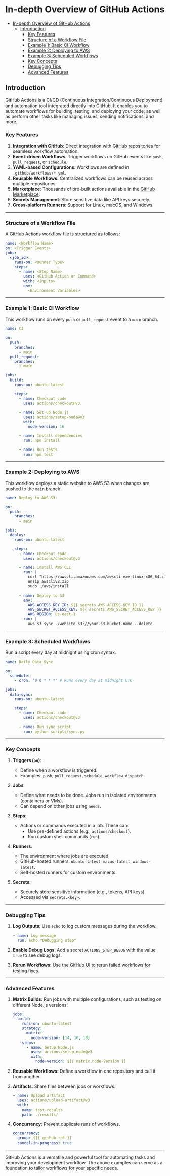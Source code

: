 # In-depth Overview of GitHub Actions

- [In-depth Overview of GitHub Actions](#in-depth-overview-of-github-actions)
  - [Introduction](#introduction)
    - [Key Features](#key-features)
    - [Structure of a Workflow File](#structure-of-a-workflow-file)
    - [Example 1: Basic CI Workflow](#example-1-basic-ci-workflow)
    - [Example 2: Deploying to AWS](#example-2-deploying-to-aws)
    - [Example 3: Scheduled Workflows](#example-3-scheduled-workflows)
    - [Key Concepts](#key-concepts)
    - [Debugging Tips](#debugging-tips)
    - [Advanced Features](#advanced-features)

## Introduction

GitHub Actions is a CI/CD (Continuous Integration/Continuous Deployment) and automation tool integrated directly into GitHub. It enables you to automate workflows for building, testing, and deploying your code, as well as perform other tasks like managing issues, sending notifications, and more.

### Key Features

1. **Integration with GitHub**: Direct integration with GitHub repositories for seamless workflow automation.
2. **Event-driven Workflows**: Trigger workflows on GitHub events like `push`, `pull_request`, or `schedule`.
3. **YAML-based Configurations**: Workflows are defined in `.github/workflows/*.yml`.
4. **Reusable Workflows**: Centralized workflows can be reused across multiple repositories.
5. **Marketplace**: Thousands of pre-built actions available in the [GitHub Marketplace](https://github.com/marketplace).
6. **Secrets Management**: Store sensitive data like API keys securely.
7. **Cross-platform Runners**: Support for Linux, macOS, and Windows.

---

### Structure of a Workflow File

A GitHub Actions workflow file is structured as follows:

```yaml
name: <Workflow Name>
on: <Trigger Events>
jobs:
  <job_id>:
    runs-on: <Runner Type>
    steps:
      - name: <Step Name>
        uses: <GitHub Action or Command>
        with: <Inputs>
        env:
          <Environment Variables>
```

---

### Example 1: Basic CI Workflow

This workflow runs on every `push` or `pull_request` event to a `main` branch.

```yaml
name: CI

on:
  push:
    branches:
      - main
  pull_request:
    branches:
      - main

jobs:
  build:
    runs-on: ubuntu-latest

    steps:
      - name: Checkout code
        uses: actions/checkout@v3

      - name: Set up Node.js
        uses: actions/setup-node@v3
        with:
          node-version: 16

      - name: Install dependencies
        run: npm install

      - name: Run tests
        run: npm test
```

---

### Example 2: Deploying to AWS

This workflow deploys a static website to AWS S3 when changes are pushed to the `main` branch.

```yaml
name: Deploy to AWS S3

on:
  push:
    branches:
      - main

jobs:
  deploy:
    runs-on: ubuntu-latest

    steps:
      - name: Checkout code
        uses: actions/checkout@v3

      - name: Install AWS CLI
        run: |
          curl "https://awscli.amazonaws.com/awscli-exe-linux-x86_64.zip" -o "awscliv2.zip"
          unzip awscliv2.zip
          sudo ./aws/install

      - name: Deploy to S3
        env:
          AWS_ACCESS_KEY_ID: ${{ secrets.AWS_ACCESS_KEY_ID }}
          AWS_SECRET_ACCESS_KEY: ${{ secrets.AWS_SECRET_ACCESS_KEY }}
          AWS_REGION: us-east-1
        run: |
          aws s3 sync ./website s3://your-s3-bucket-name --delete
```

---

### Example 3: Scheduled Workflows

Run a script every day at midnight using cron syntax.

```yaml
name: Daily Data Sync

on:
  schedule:
    - cron: '0 0 * * *' # Runs every day at midnight UTC

jobs:
  data-sync:
    runs-on: ubuntu-latest

    steps:
      - name: Checkout code
        uses: actions/checkout@v3

      - name: Run sync script
        run: python scripts/sync.py
```

---

### Key Concepts

1. **Triggers (`on`)**:
   - Define when a workflow is triggered.
   - Examples: `push`, `pull_request`, `schedule`, `workflow_dispatch`.

2. **Jobs**:
   - Define what needs to be done. Jobs run in isolated environments (containers or VMs).
   - Can depend on other jobs using `needs`.

3. **Steps**:
   - Actions or commands executed in a job. These can:
     - Use pre-defined actions (e.g., `actions/checkout`).
     - Run custom shell commands (`run`).

4. **Runners**:
   - The environment where jobs are executed.
   - GitHub-hosted runners: `ubuntu-latest`, `macos-latest`, `windows-latest`.
   - Self-hosted runners for custom environments.

5. **Secrets**:
   - Securely store sensitive information (e.g., tokens, API keys).
   - Accessed via `secrets.<key>`.

---

### Debugging Tips

1. **Log Outputs**:
   Use `echo` to log custom messages during the workflow.

   ```yaml
   - name: Log message
     run: echo "Debugging step"
   ```

2. **Enable Debug Logs**:
   Add a secret `ACTIONS_STEP_DEBUG` with the value `true` to see debug logs.

3. **Rerun Workflows**:
   Use the GitHub UI to rerun failed workflows for testing fixes.

---

### Advanced Features

1. **Matrix Builds**:
   Run jobs with multiple configurations, such as testing on different Node.js versions.

   ```yaml
   jobs:
     build:
       runs-on: ubuntu-latest
       strategy:
         matrix:
           node-version: [14, 16, 18]
       steps:
         - name: Setup Node.js
           uses: actions/setup-node@v3
           with:
             node-version: ${{ matrix.node-version }}
   ```

2. **Reusable Workflows**:
   Define a workflow in one repository and call it from another.

3. **Artifacts**:
   Share files between jobs or workflows.

   ```yaml
   - name: Upload artifact
     uses: actions/upload-artifact@v3
     with:
       name: test-results
       path: ./results/
   ```

4. **Concurrency**:
   Prevent duplicate runs of workflows.

   ```yaml
   concurrency:
     group: ${{ github.ref }}
     cancel-in-progress: true
   ```

---

GitHub Actions is a versatile and powerful tool for automating tasks and improving your development workflow. The above examples can serve as a foundation to tailor workflows for your specific needs.
